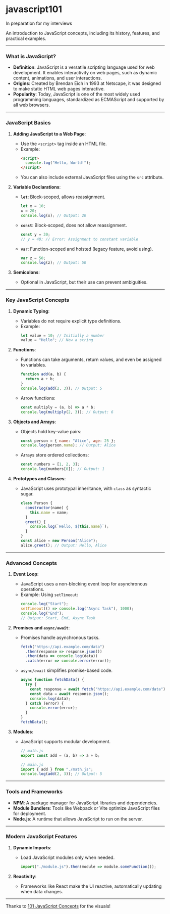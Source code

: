 # javascript101
In preparation for my interviews

An introduction to JavaScript concepts, including its history, features, and practical examples.

---

### **What is JavaScript?**
- **Definition**: JavaScript is a versatile scripting language used for web development. It enables interactivity on web pages, such as dynamic content, animations, and user interactions.
- **Origins**: Created by Brendan Eich in 1993 at Netscape, it was designed to make static HTML web pages interactive.
- **Popularity**: Today, JavaScript is one of the most widely used programming languages, standardized as ECMAScript and supported by all web browsers.

---

### **JavaScript Basics**
1. **Adding JavaScript to a Web Page**:
   - Use the `<script>` tag inside an HTML file.
   - Example:
     ```html
     <script>
       console.log("Hello, World!");
     </script>
     ```
   - You can also include external JavaScript files using the `src` attribute.

2. **Variable Declarations**:
   - **`let`**: Block-scoped, allows reassignment.
     ```javascript
     let x = 10;
     x = 20;
     console.log(x); // Output: 20
     ```
   - **`const`**: Block-scoped, does not allow reassignment.
     ```javascript
     const y = 30;
     // y = 40; // Error: Assignment to constant variable
     ```
   - **`var`**: Function-scoped and hoisted (legacy feature, avoid using).
     ```javascript
     var z = 50;
     console.log(z); // Output: 50
     ```

3. **Semicolons**:
   - Optional in JavaScript, but their use can prevent ambiguities.

---

### **Key JavaScript Concepts**
1. **Dynamic Typing**:
   - Variables do not require explicit type definitions.
   - Example:
     ```javascript
     let value = 10; // Initially a number
     value = "Hello"; // Now a string
     ```

2. **Functions**:
   - Functions can take arguments, return values, and even be assigned to variables.
     ```javascript
     function add(a, b) {
       return a + b;
     }
     console.log(add(2, 3)); // Output: 5
     ```
   - Arrow functions:
     ```javascript
     const multiply = (a, b) => a * b;
     console.log(multiply(2, 3)); // Output: 6
     ```

3. **Objects and Arrays**:
   - Objects hold key-value pairs:
     ```javascript
     const person = { name: "Alice", age: 25 };
     console.log(person.name); // Output: Alice
     ```
   - Arrays store ordered collections:
     ```javascript
     const numbers = [1, 2, 3];
     console.log(numbers[0]); // Output: 1
     ```

4. **Prototypes and Classes**:
   - JavaScript uses prototypal inheritance, with `class` as syntactic sugar.
     ```javascript
     class Person {
       constructor(name) {
         this.name = name;
       }
       greet() {
         console.log(`Hello, ${this.name}`);
       }
     }
     const alice = new Person("Alice");
     alice.greet(); // Output: Hello, Alice
     ```

---

### **Advanced Concepts**
1. **Event Loop**:
   - JavaScript uses a non-blocking event loop for asynchronous operations.
   - Example: Using `setTimeout`:
     ```javascript
     console.log("Start");
     setTimeout(() => console.log("Async Task"), 1000);
     console.log("End");
     // Output: Start, End, Async Task
     ```

2. **Promises and `async/await`**:
   - Promises handle asynchronous tasks.
     ```javascript
     fetch("https://api.example.com/data")
       .then(response => response.json())
       .then(data => console.log(data))
       .catch(error => console.error(error));
     ```
   - `async/await` simplifies promise-based code.
     ```javascript
     async function fetchData() {
       try {
         const response = await fetch("https://api.example.com/data");
         const data = await response.json();
         console.log(data);
       } catch (error) {
         console.error(error);
       }
     }
     fetchData();
     ```

3. **Modules**:
   - JavaScript supports modular development.
     ```javascript
     // math.js
     export const add = (a, b) => a + b;

     // main.js
     import { add } from "./math.js";
     console.log(add(2, 3)); // Output: 5
     ```

---

### **Tools and Frameworks**
- **NPM**: A package manager for JavaScript libraries and dependencies.
- **Module Bundlers**: Tools like Webpack or Vite optimize JavaScript files for deployment.
- **Node.js**: A runtime that allows JavaScript to run on the server.

---

### **Modern JavaScript Features**
1. **Dynamic Imports**:
   - Load JavaScript modules only when needed.
     ```javascript
     import("./module.js").then(module => module.someFunction());
     ```

2. **Reactivity**:
   - Frameworks like React make the UI reactive, automatically updating when data changes.

---

Thanks to [101 JavaScript Concepts](https://www.youtube.com/watch?v=lkIFF4maKMU) for the visuals!
